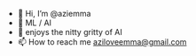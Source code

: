 - 👋 Hi, I’m @aziemma
- 👀 ML / AI
- 🌱 enjoys the nitty gritty of AI
- 📫 How to reach me aziloveemma@gmail.com

<!---
aziemma/aziemma is a ✨ special ✨ repository because its `README.md` (this file) appears on your GitHub profile.
You can click the Preview link to take a look at your changes.
--->
